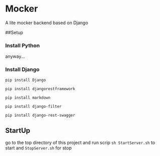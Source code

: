 # Mocker
A lite mocker backend based on Django

##Setup

### Install Python

anyway...

### Install Django

`pip install Django`

`pip install djangorestframework`

`pip install markdown`       

`pip install django-filter`

`pip install django-rest-swagger`

## StartUp

go to the top directory of this project and run scrip `sh StartServer.sh` to start and `StopServer.sh` for stop




